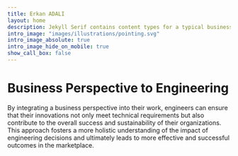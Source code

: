 ```yaml
---
title: Erkan ADALI
layout: home
description: Jekyll Serif contains content types for a typical business website. The theme is fully responsive, blazing fast and artfully illustrated.
intro_image: "images/illustrations/pointing.svg"
intro_image_absolute: true
intro_image_hide_on_mobile: true
show_call_box: false
---
```


# Business Perspective to Engineering


By integrating a business perspective into their work, engineers can ensure that their innovations not only meet technical requirements but also contribute to the overall success and sustainability of their organizations. This approach fosters a more holistic understanding of the impact of engineering decisions and ultimately leads to more effective and successful outcomes in the marketplace.